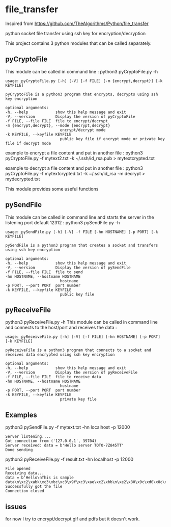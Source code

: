 # file_transfer

Inspired from https://github.com/TheAlgorithms/Python/file_transfer

python socket file transfer using ssh key for encryption/decryption

This project contains 3 python modules that can be called separately.

## pyCryptoFile

This module can be called in command line :
python3 pyCryptoFile.py -h

    usage: pyCryptoFile.py [-h] [-V] [-f FILE] [-m {encrypt,decrypt}] [-k KEYFILE]

    pyCryptoFile is a python3 program that encrypts, decrypts using ssh key encryption

    optional arguments:
    -h, --help            show this help message and exit
    -V, --version         Display the version of pyCryptoFile
    -f FILE, --file FILE  file to encrypt/decrypt
    -m {encrypt,decrypt}, --mode {encrypt,decrypt}
                            encrypt/decrypt mode
    -k KEYFILE, --keyfile KEYFILE
                            public key file if encrypt mode or private key file if decrypt mode

example to encrypt a file content and put in another file :
python3 pyCryptoFile.py -f mytext2.txt -k ~/.ssh/id_rsa.pub > mytextcrypted.txt

example to decrypt a file content and put in another file :
python3 pyCryptoFile.py -f mytextcrypted.txt -k ~/.ssh/id_rsa -m decrypt > mydecrypted.txt

This module provides some useful functions

## pySendFile

This module can be called in command line and starts the server in the listening port default 12312 :
python3 pySendFile.py -h

    usage: pySendFile.py [-h] [-V] -f FILE [-hn HOSTNAME] [-p PORT] [-k KEYFILE]

    pySendFile is a python3 program that creates a socket and transfers using ssh key encryption

    optional arguments:
    -h, --help            show this help message and exit
    -V, --version         Display the version of pySendFile
    -f FILE, --file FILE  file to send
    -hn HOSTNAME, --hostname HOSTNAME
                            hostname
    -p PORT, --port PORT  port number
    -k KEYFILE, --keyfile KEYFILE
                            public key file

## pyReceiveFile

python3 pyReceiveFile.py -h
This module can be called in command line and connects to the host/port and receives the data :

    usage: pyReceiveFile.py [-h] [-V] [-f FILE] [-hn HOSTNAME] [-p PORT] [-k KEYFILE]

    pyReceiveFile is a python3 program that connects to a socket and receives data encrypted using ssh key encryption

    optional arguments:
    -h, --help            show this help message and exit
    -V, --version         Display the version of pyReceiveFile
    -f FILE, --file FILE  file to receive data
    -hn HOSTNAME, --hostname HOSTNAME
                            hostname
    -p PORT, --port PORT  port number
    -k KEYFILE, --keyfile KEYFILE
                            private key file

## Examples

python3 pySendFile.py -f mytext.txt -hn localhost -p 12000

    Server listening....
    Got connection from ('127.0.0.1', 39704)
    Server received: data = b'Hello server TOTO-7Z845TT'
    Done sending

python3 pyReceiveFile.py -f result.txt -hn localhost -p 12000

    File opened
    Receiving data...
    data = b'Hello\nThis is sample data\n\xc2\xabk\xc3\xbc\xc3\x9f\xc3\xae\xc2\xbb\n\xe2\x80\x9c\xd0\x8c\xcf\x8d\xd0\x91\xd0\x87\xe2\x80\x9d\n\xf0\x9f\x98\x80\xf0\x9f\x98\x89\n\xf0\x9f\x98\x8b\n'
    Successfully got the file
    Connection closed

## issues

for now I try to encrypt/decrypt gif and pdfs but it doesn't work.
